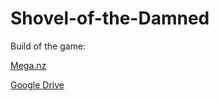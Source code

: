 # Shovel-of-the-Damned
 
Build of the game: 

[Mega.nz](https://mega.nz/file/9RdTEYxS#xbyvpNBJeTOCfRKtQlVB4C4Kliqnb9lRmSQZEf_Y9OY)

[Google Drive](https://drive.google.com/file/d/1DHZXv9SOp3e_VdiMGbi2Yz0Jlo5ML3yf/view?usp=sharing )

